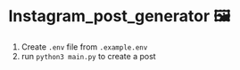 # Instagram_post_generator 🖼️

1. Create ```.env``` file from ```.example.env```
2. run ```python3 main.py``` to create a post
